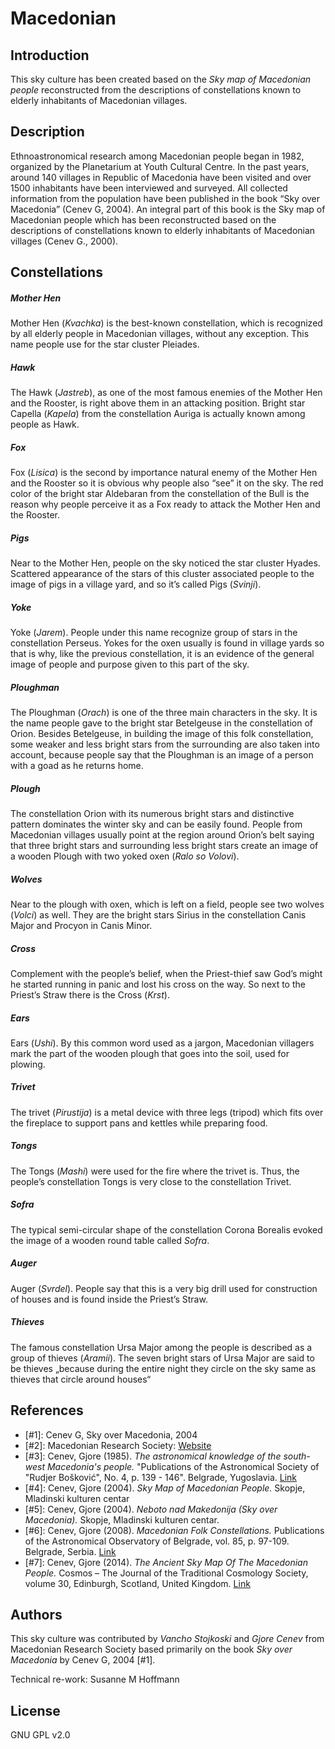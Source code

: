 # Macedonian

## Introduction

This sky culture has been created based on the _Sky map of Macedonian people_
reconstructed from the descriptions of constellations known to elderly
inhabitants of Macedonian villages.

## Description

Ethnoastronomical research among Macedonian people began in 1982, organized by
the Planetarium at Youth Cultural Centre. In the past years, around 140
villages in Republic of Macedonia have been visited and over 1500 inhabitants
have been interviewed and surveyed. All collected information from the
population have been published in the book “Sky over Macedonia” (Cenev G,
2004). An integral part of this book is the Sky map of Macedonian people which
has been reconstructed based on the descriptions of constellations known to
elderly inhabitants of Macedonian villages (Cenev G., 2000).

## Constellations

##### Mother Hen

Mother Hen (_Kvachka_) is the best-known constellation, which is recognized by
all elderly people in Macedonian villages, without any exception. This name
people use for the star cluster Pleiades.

##### Hawk

The Hawk (_Јastreb_), as one of the most famous enemies of the Mother Hen and
the Rooster, is right above them in an attacking position. Bright star Capella
(_Kapela_) from the constellation Auriga is actually known among people as
Hawk.

##### Fox

Fox (_Lisica_) is the second by importance natural enemy of the Mother Hen and
the Rooster so it is obvious why people also “see” it on the sky. The red color
of the bright star Aldebaran from the constellation of the Bull is the reason
why people perceive it as a Fox ready to attack the Mother Hen and the Rooster.

##### Pigs

Near to the Mother Hen, people on the sky noticed the star cluster Hyades.
Scattered appearance of the stars of this cluster associated people to the
image of pigs in a village yard, and so it’s called Pigs (_Svinji_).

##### Yoke

Yoke (_Jarem_). People under this name recognize group of stars in the
constellation Perseus. Yokes for the oxen usually is found in village yards so
that is why, like the previous constellation, it is an evidence of the general
image of people and purpose given to this part of the sky.

##### Ploughman

The Ploughman (_Orach_) is one of the three main characters in the sky. It is
the name people gave to the bright star Betelgeuse in the constellation of
Orion. Besides Betelgeuse, in building the image of this folk constellation,
some weaker and less bright stars from the surrounding are also taken into
account, because people say that the Ploughman is an image of a person with a
goad as he returns home.

##### Plough

The constellation Orion with its numerous bright stars and distinctive pattern
dominates the winter sky and can be easily found. People from Macedonian
villages usually point at the region around Orion’s belt saying that three
bright stars and surrounding less bright stars create an image of a wooden
Plough with two yoked oxen (_Ralo so Volovi_).

##### Wolves

Near to the plough with oxen, which is left on a field, people see two wolves
(_Volci_) as well. They are the bright stars Sirius in the constellation Canis
Major and Procyon in Canis Minor.

##### Cross

Complement with the people’s belief, when the Priest-thief saw God’s might he
started running in panic and lost his cross on the way. So next to the Priest’s
Straw there is the Cross (_Krst_).

##### Ears

Ears (_Ushi_). By this common word used as a jargon, Macedonian villagers mark
the part of the wooden plough that goes into the soil, used for plowing.

##### Trivet

The trivet (_Pirustija_) is a metal device with three legs (tripod) which fits
over the fireplace to support pans and kettles while preparing food.

##### Tongs

The Tongs (_Mashi_) were used for the fire where the trivet is. Thus, the
people’s constellation Tongs is very close to the constellation Trivet.

##### Sofra

The typical semi-circular shape of the constellation Corona Borealis evoked the
image of a wooden round table called _Sofra_.

##### Auger

Auger (_Svrdel_). People say that this is a very big drill used for
construction of houses and is found inside the Priest’s Straw.

##### Thieves

The famous constellation Ursa Major among the people is described as a group of
thieves (_Aramii_). The seven bright stars of Ursa Major are said to be thieves
„because during the entire night they circle on the sky same as thieves that
circle around houses“


## References

 - [#1]: Cenev G, Sky over Macedonia, 2004
 - [#2]: Macedonian Research Society: [Website](http://mid.org.mk/ethnoastronomy/)
 - [#3]: Cenev, Gjore (1985). _The astronomical knowledge of the south-west Macedonia's people._ "Publications of the Astronomical Society of "Rudjer Bošković", No. 4, p. 139 - 146". Belgrade, Yugoslavia. [Link](http://adsabs.harvard.edu/abs/1985PASRB...4..139C)
 - [#4]: Cenev, Gjore (2004). _Sky Map of Macedonian People._ Skopje, Mladinski kulturen centar
 - [#5]: Cenev, Gjore (2004). _Neboto nad Makedonija (Sky over Macedonia)._ Skopje, Mladinski kulturen centar.
 - [#6]: Cenev, Gjore (2008). _Macedonian Folk Constellations._ Publications of the Astronomical Observatory of Belgrade, vol. 85, p. 97-109. Belgrade, Serbia. [Link](http://adsabs.harvard.edu/abs/2008POBeo..85...97C)
 - [#7]: Cenev, Gjore (2014). _The Ancient Sky Map Of The Macedonian People._ Cosmos – The Journal of the Traditional Cosmology Society, volume 30, Edinburgh, Scotland, United Kingdom. [Link](http://www.academia.edu/18707131/The_Ancient_Sky_Map_Of_The_Macedonian_People)

## Authors

This sky culture was contributed by _Vancho Stojkoski_ and _Gjore Cenev_ from
Macedonian Research Society based primarily on the book _Sky over Macedonia_
by Cenev G, 2004 [#1].

Technical re-work: Susanne M Hoffmann

## License

GNU GPL v2.0
